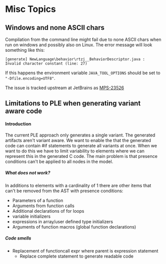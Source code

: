 # Misc Topics

## Windows and none ASCII chars

Compilation from the command line might fail due to none ASCII chars when run on windows and possibly also on Linux. The error message will look something like this:

```
[generate] NewLanguage\behavior\rtzj__BehaviorDescriptor.java : Invalid character constant (line: 27) 
```

If this happens the environment variable `JAVA_TOOL_OPTIONS` should be set to `"-Dfile.encoding=UTF8"`.

The issue is tracked upstream at JetBrains as [MPS-23526](https://youtrack.jetbrains.com/issue/MPS-23526)

## Limitations to PLE when generating variant aware code

#### Introduction
The current PLE approach only generates a single variant. The generated artifacts aren't variant aware. We want to enable the that the generated code can contain #if statements to generate all variants at once. When we want to do this we have to limit variability to elements where we can represent this in the generated C code. The main problem is that presence conditions can't be applied to all nodes in the model.

##### What does not work?

In additions to elements with a cardinality of 1 there are other items that can't be removed from the AST with presence conditions:

- Parameters of a function
- Arguments from function calls
- Additional declarations of for loops
- variable   initializers
- expressions in array/user defined type initializers
- Arguments of function macros (global function declarations)


##### Code smells

- Replacement of functioncall expr where parent is expression statement
    + Replace complete statement to generate readable code

